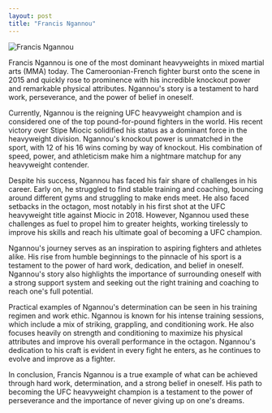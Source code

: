 ```yaml
---
layout: post
title: "Francis Ngannou"
---
```


![Francis Ngannou](None)

Francis Ngannou is one of the most dominant heavyweights in mixed martial arts (MMA) today. The Cameroonian-French fighter burst onto the scene in 2015 and quickly rose to prominence with his incredible knockout power and remarkable physical attributes. Ngannou's story is a testament to hard work, perseverance, and the power of belief in oneself.

Currently, Ngannou is the reigning UFC heavyweight champion and is considered one of the top pound-for-pound fighters in the world. His recent victory over Stipe Miocic solidified his status as a dominant force in the heavyweight division. Ngannou's knockout power is unmatched in the sport, with 12 of his 16 wins coming by way of knockout. His combination of speed, power, and athleticism make him a nightmare matchup for any heavyweight contender.

Despite his success, Ngannou has faced his fair share of challenges in his career. Early on, he struggled to find stable training and coaching, bouncing around different gyms and struggling to make ends meet. He also faced setbacks in the octagon, most notably in his first shot at the UFC heavyweight title against Miocic in 2018. However, Ngannou used these challenges as fuel to propel him to greater heights, working tirelessly to improve his skills and reach his ultimate goal of becoming a UFC champion.

Ngannou's journey serves as an inspiration to aspiring fighters and athletes alike. His rise from humble beginnings to the pinnacle of his sport is a testament to the power of hard work, dedication, and belief in oneself. Ngannou's story also highlights the importance of surrounding oneself with a strong support system and seeking out the right training and coaching to reach one's full potential.

Practical examples of Ngannou's determination can be seen in his training regimen and work ethic. Ngannou is known for his intense training sessions, which include a mix of striking, grappling, and conditioning work. He also focuses heavily on strength and conditioning to maximize his physical attributes and improve his overall performance in the octagon. Ngannou's dedication to his craft is evident in every fight he enters, as he continues to evolve and improve as a fighter.

In conclusion, Francis Ngannou is a true example of what can be achieved through hard work, determination, and a strong belief in oneself. His path to becoming the UFC heavyweight champion is a testament to the power of perseverance and the importance of never giving up on one's dreams.